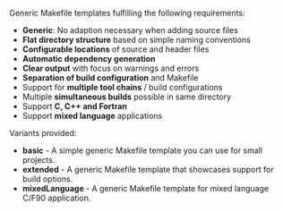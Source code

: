 Generic Makefile templates fulfilling the following requirements:
* **Generic**: No adaption necessary when adding source files
* **Flat directory structure** based on simple naming conventions
* **Configurable locations** of source and header files
* **Automatic dependency generation**
* **Clear output** with focus on warnings and errors
* **Separation of build configuration** and Makefile
* Support for **multiple tool chains** / build configurations
* Multiple **simultaneous builds** possible in same directory
* Support **C, C++ and Fortran**
* Support **mixed language** applications

Variants provided:
* **basic** - A simple generic Makefile template you can use for small projects.
* **extended** - A generic Makefile template that showcases support for build options.
* **mixedLanguage** - A generic Makefile template for mixed language C/F90 application.
